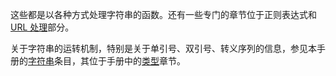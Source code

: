 这些都是以各种方式处理字符串的函数。还有一些专门的章节位于正则表达式和
<a href="/book/url.html" class="link">URL 处理</a>部分。

关于字符串的运转机制，特别是关于单引号、双引号、转义序列的信息，参见本手册的<a href="/language/types/string.html" class="link">字符串</a>条目，其位于手册中的<a href="/language/types.html" class="link">类型</a>章节。
